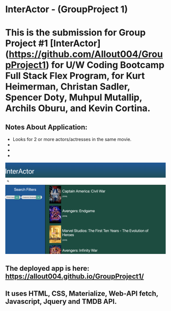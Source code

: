 # InterActor - (GroupProject 1)

# This is the submission for Group Project #1 [InterActor] (https://github.com/Allout004/GroupProject1) for U/W Coding Bootcamp Full Stack Flex Program, for Kurt Heimerman, Christan Sadler, Spencer Doty, Muhpul Mutallip, Archils Oburu, and Kevin Cortina.

## Notes About Application:      
* Looks for 2 or more actors/actresses in the same movie.
*
*
*

![Screenshot of InterActor](./assets/pictures/AppScreenShot.png)

## The deployed app is here:  https://allout004.github.io/GroupProject1/

## It uses HTML, CSS, Materialize, Web-API fetch, Javascript, Jquery and TMDB API.


